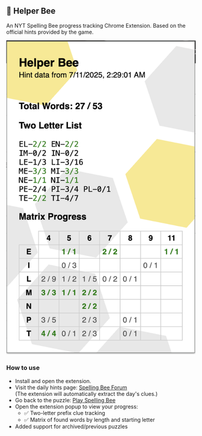 ## 🐝 Helper Bee

An NYT Spelling Bee progress tracking Chrome Extension. Based on the official hints provided by the game. 

![Chrome Extension UI](ui.png)

### How to use
- Install and open the extension.
- Visit the daily hints page:
   [Spelling Bee Forum](https://www.nytimes.com/crosswords/spelling-bee-forum.html)  
   (The extension will automatically extract the day's clues.)
- Go back to the puzzle:
   [Play Spelling Bee](https://www.nytimes.com/puzzles/spelling-bee)
- Open the extension popup to view your progress:
   - ✅ Two-letter prefix clue tracking
   - ✅ Matrix of found words by length and starting letter
- Added support for archived/previous puzzles
